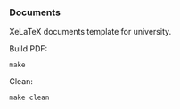 ### Documents
XeLaTeX documents template for university.

Build PDF:
```
make
```

Clean:
```
make clean
```
